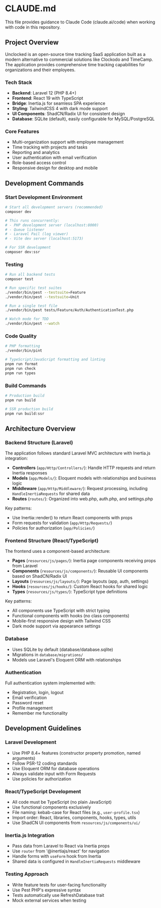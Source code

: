 # CLAUDE.md

This file provides guidance to Claude Code (claude.ai/code) when working with code in this repository.

## Project Overview

Unclocked is an open-source time tracking SaaS application built as a modern alternative to commercial solutions like Clockodo and TimeCamp. The application provides comprehensive time tracking capabilities for organizations and their employees.

### Tech Stack
- **Backend**: Laravel 12 (PHP 8.4+)
- **Frontend**: React 19 with TypeScript
- **Bridge**: Inertia.js for seamless SPA experience
- **Styling**: TailwindCSS 4 with dark mode support
- **UI Components**: ShadCN/Radix UI for consistent design
- **Database**: SQLite (default), easily configurable for MySQL/PostgreSQL

### Core Features
- Multi-organization support with employee management
- Time tracking with projects and tasks
- Reporting and analytics
- User authentication with email verification
- Role-based access control
- Responsive design for desktop and mobile

## Development Commands

### Start Development Environment
```bash
# Start all development servers (recommended)
composer dev

# This runs concurrently:
# - PHP development server (localhost:8000)
# - Queue listener
# - Laravel Pail (log viewer)
# - Vite dev server (localhost:5173)

# For SSR development
composer dev:ssr
```

### Testing
```bash
# Run all backend tests
composer test

# Run specific test suites
./vendor/bin/pest --testsuite=Feature
./vendor/bin/pest --testsuite=Unit

# Run a single test file
./vendor/bin/pest tests/Feature/Auth/AuthenticationTest.php

# Watch mode for TDD
./vendor/bin/pest --watch
```

### Code Quality
```bash
# PHP formatting
./vendor/bin/pint

# TypeScript/JavaScript formatting and linting
pnpm run format
pnpm run check
pnpm run types
```

### Build Commands
```bash
# Production build
pnpm run build

# SSR production build
pnpm run build:ssr
```

## Architecture Overview

### Backend Structure (Laravel)

The application follows standard Laravel MVC architecture with Inertia.js integration:

- **Controllers** (`app/Http/Controllers/`): Handle HTTP requests and return Inertia responses
- **Models** (`app/Models/`): Eloquent models with relationships and business logic
- **Middleware** (`app/Http/Middleware/`): Request processing, including `HandleInertiaRequests` for shared data
- **Routes** (`routes/`): Organized into web.php, auth.php, and settings.php

Key patterns:
- Use Inertia::render() to return React components with props
- Form requests for validation (`app/Http/Requests/`)
- Policies for authorization (`app/Policies/`)

### Frontend Structure (React/TypeScript)

The frontend uses a component-based architecture:

- **Pages** (`resources/js/pages/`): Inertia page components receiving props from Laravel
- **Components** (`resources/js/components/`): Reusable UI components based on ShadCN/Radix UI
- **Layouts** (`resources/js/layouts/`): Page layouts (app, auth, settings)
- **Hooks** (`resources/js/hooks/`): Custom React hooks for shared logic
- **Types** (`resources/js/types/`): TypeScript type definitions

Key patterns:
- All components use TypeScript with strict typing
- Functional components with hooks (no class components)
- Mobile-first responsive design with Tailwind CSS
- Dark mode support via appearance settings

### Database

- Uses SQLite by default (database/database.sqlite)
- Migrations in `database/migrations/`
- Models use Laravel's Eloquent ORM with relationships

### Authentication

Full authentication system implemented with:
- Registration, login, logout
- Email verification
- Password reset
- Profile management
- Remember me functionality

## Development Guidelines

### Laravel Development
- Use PHP 8.4+ features (constructor property promotion, named arguments)
- Follow PSR-12 coding standards
- Use Eloquent ORM for database operations
- Always validate input with Form Requests
- Use policies for authorization

### React/TypeScript Development
- All code must be TypeScript (no plain JavaScript)
- Use functional components exclusively
- File naming: kebab-case for React files (e.g., `user-profile.tsx`)
- Import order: React, libraries, components, hooks, types, utils
- Use ShadCN UI components from `resources/js/components/ui/`

### Inertia.js Integration
- Pass data from Laravel to React via Inertia props
- Use `router` from '@inertiajs/react' for navigation
- Handle forms with `useForm` hook from Inertia
- Shared data is configured in `HandleInertiaRequests` middleware

### Testing Approach
- Write feature tests for user-facing functionality
- Use Pest PHP's expressive syntax
- Tests automatically use RefreshDatabase trait
- Mock external services when testing